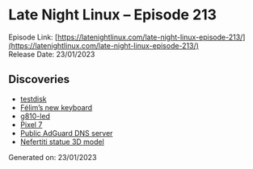 # Late Night Linux – Episode 213
Episode Link: [https://latenightlinux.com/late-night-linux-episode-213/](https://latenightlinux.com/late-night-linux-episode-213/)  
Release Date: 23/01/2023
## Discoveries
* [testdisk](https://www.cgsecurity.org/wiki/TestDisk)
* [Félim’s new keyboard](https://www.amazon.co.uk/dp/B07W6JP28L/)
* [g810-led](https://github.com/MatMoul/g810-led/)
* [Pixel 7](https://store.google.com/gb/product/pixel_7?hl=en-GB)
* [Public AdGuard DNS server](https://adguard-dns.io/en/public-dns.html)
* [Nefertiti statue 3D model](https://sketchfab.com/3d-models/nefertiti-statue-d148f771c3f44225b56cb7ce8d3c5ce6?utm_source=pocket_reader)

Generated on: 23/01/2023